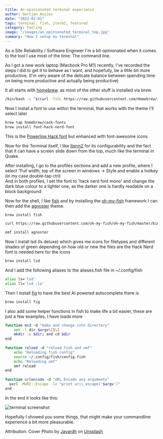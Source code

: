 ```yaml
---
title: An opinionated terminal experience
author: Gertjan Assies
date: "2023-02-01"
tags: terminal, fish, iterm2, featured
category: tooling
image: "/images/an_opinionated_terminal_top.jpg"
summary: "How I setup my terminal"
---
```


As a Site Reliability / Software Engineer I'm a bit opinionated when it comes to the tool I use most of the time: The command line.

As I got a new work laptop (Macbook Pro M1) recently, I've recorded the steps I did to get it to behave as I want, and hopefully, be a little bit more productive. (I'm very aware of the delicate balance between spending time on being more productive and actually being productive)

It all starts with [homebrew](http://brew.sh). as most of the other stuff is installed via brew.

```bash
/bin/bash -c "$(curl -fsSL https://raw.githubusercontent.com/Homebrew/install/HEAD/install.sh)"
```

Now I install a font to use within the terminal, that works with the theme I'll select later

```bash
brew tap homebrew/cask-fonts  
brew install font-hack-nerd-font
```

This is the [Powerline Hack font](https://github.com/powerline/fonts) but enhanced with font-awesome icons

Now for the Terminal itself, I like [Iterm2](https://iterm2.com) for its configurability and the fact that it can have a screen slide down from the top, much like the terminal in Quake.

After installing, I go to the profiles sections and add a new profile, where I select “Full width, top of the screen in windows -> Style and enable a hotkey (in my case double-tap ctrl)  
And in both profiles, I set the font to 'hack nerd font mono' and change the dark blue colour to a lighter one, as the darker one is hardly readable on a block background

Now for the shell, I like [fish](https://fishshell.com) and by installing the [oh-my-fish](https://github.com/oh-my-fish/oh-my-fish) framework I can then add the [agnoster](https://github.com/oh-my-fish/theme-agnoster) theme.

```bash
brew install fish
```

```bash
curl https://raw.githubusercontent.com/oh-my-fish/oh-my-fish/master/bin/install | fish
```

```bash
omf install agnoster
```

Now I install lsd (ls deluxe) which gives me icons for filetypes and different shades of green depending on how old or new the files are the Hack Nerd font is needed here for the icons

```bash
brew install lsd
```

And I add the following aliases to the aliases.fish file in ~/.config/fish

```bash
alias ls='lsd'  
alias ll='lsd -la'
```

Then I install [fig](https://fig.io) to have the best AI powered autocomplete there is

```bash
brew install fig
```

I also add some helper functions in fish to make life a bit easier, these are just a few examples, I have loads more

```bash
function mcd -d "make and change into directory"  
    set -l dir $argv\[1\]  
    mkdir -p $dir; and cd $dir  
end  
  
function reload -d "reload fish and omf"  
    echo "Reloading fish config"  
    source ~/.config/fish/config.fish  
    echo "Reloading omf"  
    omf reload  
end  
  
function urlencode -d "URL Encode any arguments"  
  perl -MURI::Escape -le "print uri\_escape('$argv')"  
end
```

In the end it looks like this:

![terminal screenshot](/images/an_opinionated_terminal_1.png)

Hopefully I showed you some things, that might make your commandline experience a bit more pleasurable.

Attribution: Cover Photo by [Javardh](https://unsplash.com/@_javardh_001?utm_source=medium&utm_medium=referral) on [Unsplash](https://unsplash.com?utm_source=medium&utm_medium=referral)

